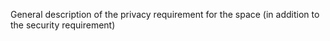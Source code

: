 ﻿General description of the privacy requirement for the space (in addition to the security requirement)
